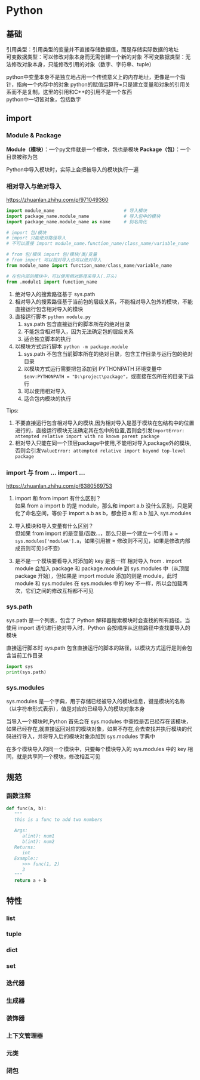 # Python

## 基础

引用类型：引用类型的变量并不直接存储数据值，而是存储实际数据的地址  
可变数据类型：可以修改对象本身而无需创建一个新的对象
不可变数据类型：无法修改对象本身，只能修改引用的对象（数字、字符串、tuple）

python中变量本身不是独立地占用一个传统意义上的内存地址，更像是一个指针，指向一个内存中的对象
python的赋值运算符=只是建立变量和对象的引用关系而不是复制，这里的引用和C++的引用不是一个东西  
python中一切皆对象，包括数字

## import

### Module & Package

**Module（模块）**：一个py文件就是一个模块，包也是模块
**Package（包）**：一个目录被称为包

Python中导入模块时，实际上会把被导入的模块执行一遍

### 相对导入与绝对导入

<https://zhuanlan.zhihu.com/p/971049360>

``` py
import module_name                          # 导入模块
import package_name.module_name             # 导入包中的模块
import package_name.module_name as name     # 别名简化

# import 包/模块
# import 只能绝对路径导入
# 不可以直接 import module_name.function_name/class_name/variable_name

# from 包/模块 import 包/模块/类/变量
# from import 可以相对导入也可以绝对导入
from module_name import function_name/class_name/variable_name

# 在包内部的模块中，可以使用相对路径来导入(.开头)
from .module1 import function_name
```

1. 绝对导入的搜索路径基于 sys.path
2. 相对导入的搜索路径基于当前包的层级关系，不能相对导入包外的模块，不能直接运行包含相对导入的模块
3. 直接运行脚本 `python module.py`
   1. sys.path 包含直接运行的脚本所在的绝对目录
   2. 不能包含相对导入，因为无法确定包的层级关系
   3. 适合独立脚本的执行
4. 以模块方式运行脚本 `python -m package.module`
   1. sys.path 不包含当前脚本所在的绝对目录，包含工作目录与运行包的绝对目录
   2. 以模块方式运行需要把包添加到 PYTHONPATH 环境变量中 `$env:PYTHONPATH = "D:\project\package"`，或直接在包所在的目录下运行
   3. 可以使用相对导入
   4. 适合包内模块的执行

Tips:

1. 不要直接运行包含相对导入的模块,因为相对导入是基于模块在包结构中的位置进行的，直接运行模块无法确定其在包中的位置,否则会引发`ImportError: attempted relative import with no known parent package`
2. 相对导入只能在同一个顶层package中使用,不能相对导入package外的模块,否则会引发`ValueError: attempted relative import beyond top-level package`

### import 与 from ... import ...

<https://zhuanlan.zhihu.com/p/6380569753>

1. import 和 from import 有什么区别？  
如果 from a import b 的是 module，那么和 import a.b 没什么区别，只是简化了命名空间，等价于 import a.b as b，都会把 a 和 a.b 加入 sys.modules

2. 导入模块和导入变量有什么区别？  
但如果 from import 的是变量/函数...，那么只是一个建立一个引用 `a = sys.modules['moduleA'].a`，如果引用被 = 修改则不可见，如果是修改内部成员则可见(id不变)

3. 是不是一个模块要看导入时添加的 key 是否一样
相对导入 from . import module 会加入 package 和 package.module 到 sys.modules 中（从顶层 package 开始），但如果是 import module 添加的则是 module，此时 module 和 sys.modules 在 sys.modules 中的 key 不一样，所以会加载两次，它们之间的修改互相都不可见

### sys.path

sys.path 是一个列表，包含了 Python 解释器搜索模块时会查找的所有路径。当使用 import 语句进行绝对导入时，Python 会按顺序从这些路径中查找要导入的模块

直接运行脚本时 sys.path 包含直接运行的脚本的路径，以模块方式运行是则会包含当前工作目录

``` py
import sys
print(sys.path)
```

### sys.modules

sys.modules 是一个字典，用于存储已经被导入的模块信息，键是模块的名称（以字符串形式表示），值是对应的已经导入的模块对象本身

当导入一个模块时,Python 首先会在 sys.modules 中查找是否已经存在该模块，如果已经存在,就直接返回对应的模块对象，如果不存在,会去查找并执行模块的代码进行导入，并将导入后的模块对象添加到 sys.modules 字典中

在多个模块导入的同一个模块中，只要每个模块导入的 sys.modules 中的 key 相同，就是共享同一个模块，修改相互可见

## 规范

### 函数注释

``` py
def func(a, b):
   """
   this is a func to add two numbers
   
   Args:
      a(int): num1
      b(int): num2
   Returns:
      int
   Example::
      >>> func(1, 2)
      3
   """
   return a + b
```

## 特性

### list

### tuple

### dict

### set

### 迭代器

### 生成器

### 装饰器

### 上下文管理器

### 元类

### 闭包
